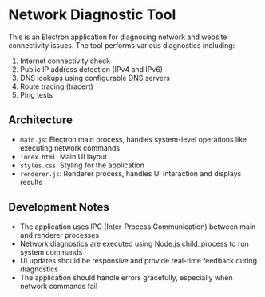 <!-- Use this file to provide workspace-specific custom instructions to Copilot. For more details, visit https://code.visualstudio.com/docs/copilot/copilot-customization#_use-a-githubcopilotinstructionsmd-file -->

# Network Diagnostic Tool

This is an Electron application for diagnosing network and website connectivity issues. The tool performs various diagnostics including:

1. Internet connectivity check
2. Public IP address detection (IPv4 and IPv6)
3. DNS lookups using configurable DNS servers
4. Route tracing (tracert)
5. Ping tests

## Architecture

- `main.js`: Electron main process, handles system-level operations like executing network commands
- `index.html`: Main UI layout
- `styles.css`: Styling for the application
- `renderer.js`: Renderer process, handles UI interaction and displays results

## Development Notes

- The application uses IPC (Inter-Process Communication) between main and renderer processes
- Network diagnostics are executed using Node.js child_process to run system commands
- UI updates should be responsive and provide real-time feedback during diagnostics
- The application should handle errors gracefully, especially when network commands fail
